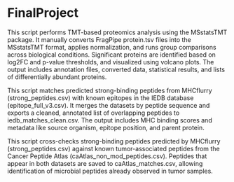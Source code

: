 # FinalProject

This script performs TMT-based proteomics analysis using the MSstatsTMT package. It manually converts FragPipe protein.tsv files into the MSstatsTMT format, applies normalization, and runs group comparisons across biological conditions. Significant proteins are identified based on log2FC and p-value thresholds, and visualized using volcano plots. The output includes annotation files, converted data, statistical results, and lists of differentially abundant proteins.


This script matches predicted strong-binding peptides from MHCflurry (strong_peptides.csv) with known epitopes in the IEDB database (epitope_full_v3.csv). It merges the datasets by peptide sequence and exports a cleaned, annotated list of overlapping peptides to iedb_matches_clean.csv. The output includes MHC binding scores and metadata like source organism, epitope position, and parent protein.

This script cross-checks strong-binding peptides predicted by MHCflurry (strong_peptides.csv) against known tumor-associated peptides from the Cancer Peptide Atlas (caAtlas_non_mod_peptides.csv).
Peptides that appear in both datasets are saved to caAtlas_matches.csv, allowing identification of microbial peptides already observed in tumor samples.
